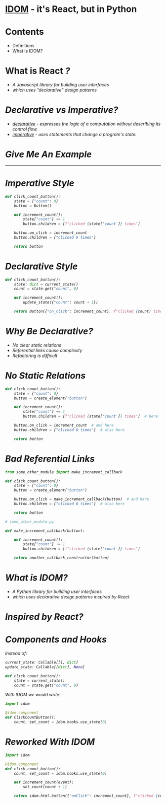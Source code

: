 <span data-idom="views/header.py"/>

# <a href="https://github.com/idom-team/idom" target="_blank">IDOM</a> - it's React, but in Python

<!--

- say name
- IDOM stands for Interactive-DOM (Document Object Model)
- social and slide links at the end
- assumes some basic knowledge of:
  - HTML
  - web apps

-->


# Contents

- Definitions
- What is IDOM?



# What is React <a href="https://reactjs.org/" target="_blank"><i class="fab fa-react" /></a>?

- A Javascript library for building user interfaces
- which uses "declarative" design patterns

<!--

refer to title of talk "it's React"

ASK: "how many know React"
ASK: "how many know what declarative means"

no doubt many have heard, but also many probably haven't used
we're going to briefly touch on React before going deeper

-->

# Declarative vs Imperative?

- [declarative](https://en.wikipedia.org/wiki/Declarative_programming) - expresses the logic of a computation without describing its control flow.
- [imperative](https://en.wikipedia.org/wiki/Imperative_programming) - uses statements that change a program's state.

<!--

- according to wikipedia...

- means that:
  - describe state of app at each step
  - the programming framework handles transitions

- another way:
  - describe app in state A and B
  - on change: framework figures out how to get there

-->


# Give Me An Example

---

<div style="margin-left: 20%" >
  <span data-idom="views/click_count.py" />
</div>

<!--

shows interactive click count button

-->


# Imperative Style

```python
def click_count_button():
    state = {"count": 0}
    button = Button()

    def increment_count():
        state["count"] += 1
        button.children = [f"clicked {state['count']} times"]

    button.on_click = increment_count
    button.children = ["clicked 0 times"]

    return button
```


# Declarative Style


```python
def click_count_button():
    state: dict = current_state()
    count = state.get("count", 0)

    def increment_count():
        update_state({"count": count + 1})

    return Button({"on_click": increment_count}, f"clicked {count} times")
```


# Why Be Declarative?

- No clear static relations
- Referential links cause complexity
- Refactoring is difficult

<!--

- No one place to know structure and behavior of view.
- Callbacks must hold references to all the elements that they will update.
- Last is hard to ship without larger program

-->


# No Static Relations

```python
def click_count_button():
    state = {"count": 0}
    button = create_element("button")

    def increment_count():
        state["count"] += 1
        button.children = [f"clicked {state['count']} times"]  # here

    button.on_click = increment_count  # and here
    button.children = ["clicked 0 times"]  # also here

    return button
```

<!--

structure/behavior defined in more than one place

-->


# Bad Referential Links

```python
from some_other_module import make_increment_callback

def click_count_button():
    state = {"count": 0}
    button = create_element("button")

    button.on_click = make_increment_callback(button)  # and here
    button.children = ["clicked 0 times"]  # also here

    return button
```

```python
# some_other_module.py

def make_increment_callback(button):

    def increment_count():
        state["count"] += 1
        button.children = [f"clicked {state['count']} times"]

    return another_callback_constructor(button)
```

<!--

imagine that we start to develop this
what if the increment callback became more complex
we might create some constructor for the callback
and move the constructor into another module
now description of view evolution is scattered across the callstack

-->


# What is IDOM?

- A Python library for building user interfaces
- which uses declarative design patterns inspired by React

<!--

Ok, now that we've got some context under out belt
what is IDOM?
Well hopefully these bullets make sense now.

-->


# Inspired by React?

<!--

The main thing we took are components and hooks

-->


# Components and Hooks

Instead of:

```python
current_state: Callable[[], dict]
update_state: Callable[[dict], None]

def click_count_button():
    state = current_state()
    count = state.get("count", 0)
```

With IDOM we would write:

```python
import idom

@idom.component
def ClickCountButton():
    count, set_count = idom.hooks.use_state(0)
```

<!--

- component: encapsulates the state of representation of a view
- hook: allow you to "hook" into the life cycle and state of a component

- use_state hook achieves the same effect
- returns the current state with a callback to update it
- also defines a default value

-->


# Reworked With IDOM

```python
import idom

@idom.component
def click_count_button():
    count, set_count = idom.hooks.use_state(0)

    def increment_count(event):
        set_count(count + 1)

    return idom.html.button({"onClick": increment_count}, f"clicked {count} times")
```

